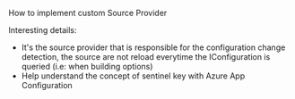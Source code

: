 How to implement custom Source Provider

Interesting details:
- It's the source provider that is responsible for the configuration change detection, the source are not reload everytime the IConfiguration is queried (i.e: when building options)
- Help understand the concept of sentinel key with Azure App Configuration

